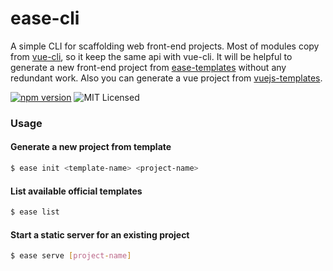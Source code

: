 # ease-cli
A simple CLI for scaffolding web front-end projects.
Most of modules copy from [vue-cli](https://github.com/vuejs/vue-cli), so it keep the same api with vue-cli. It will be helpful to generate a new front-end project from [ease-templates](https://github.com/ease-templates) without any redundant work. Also you can generate a vue project from [vuejs-templates](https://github.com/vuejs-templates).

[![npm version](https://img.shields.io/npm/v/ease-cli.svg)](https://www.npmjs.com/package/ease-cli) ![MIT Licensed](https://img.shields.io/npm/l/ease-cli.svg)

### Usage

#### Generate a new project from template
```bash
$ ease init <template-name> <project-name>
```

#### List available official templates
```bash
$ ease list
```

#### Start a static server for an existing project
```bash
$ ease serve [project-name]
```

